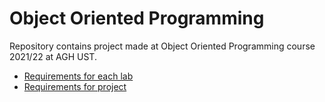 # Object Oriented Programming 

Repository contains project made at Object Oriented Programming course 2021/22 at AGH UST.

* [Requirements for each lab](https://github.com/apohllo/obiektowe-lab) 
* [Requirements for project](https://github.com/apohllo/obiektowe-lab/tree/master/proj1)
